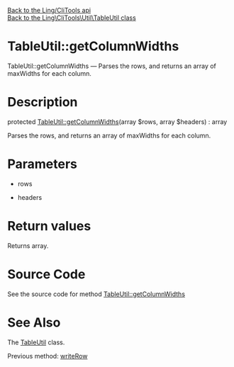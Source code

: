 [Back to the Ling/CliTools api](https://github.com/lingtalfi/CliTools/blob/master/doc/api/Ling/CliTools.md)<br>
[Back to the Ling\CliTools\Util\TableUtil class](https://github.com/lingtalfi/CliTools/blob/master/doc/api/Ling/CliTools/Util/TableUtil.md)


TableUtil::getColumnWidths
================



TableUtil::getColumnWidths — Parses the rows, and returns an array of maxWidths for each column.




Description
================


protected [TableUtil::getColumnWidths](https://github.com/lingtalfi/CliTools/blob/master/doc/api/Ling/CliTools/Util/TableUtil/getColumnWidths.md)(array $rows, array $headers) : array




Parses the rows, and returns an array of maxWidths for each column.




Parameters
================


- rows

    

- headers

    


Return values
================

Returns array.








Source Code
===========
See the source code for method [TableUtil::getColumnWidths](https://github.com/lingtalfi/CliTools/blob/master/Util/TableUtil.php#L242-L273)


See Also
================

The [TableUtil](https://github.com/lingtalfi/CliTools/blob/master/doc/api/Ling/CliTools/Util/TableUtil.md) class.

Previous method: [writeRow](https://github.com/lingtalfi/CliTools/blob/master/doc/api/Ling/CliTools/Util/TableUtil/writeRow.md)<br>


